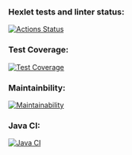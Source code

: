 ### Hexlet tests and linter status:
[![Actions Status](https://github.com/g0al/java-project-78/actions/workflows/hexlet-check.yml/badge.svg)](https://github.com/g0al/java-project-78/actions)

### Test Coverage:
[![Test Coverage](https://api.codeclimate.com/v1/badges/b0dd021d062a13ed84c9/test_coverage)](https://codeclimate.com/github/g0al/java-project-78/test_coverage)

### Maintainbility:
[![Maintainability](https://api.codeclimate.com/v1/badges/b0dd021d062a13ed84c9/maintainability)](https://codeclimate.com/github/g0al/java-project-78/maintainability)

### Java CI:
[![Java CI](https://github.com/g0al/java-project-78/actions/workflows/gradle.yml/badge.svg)](https://github.com/g0al/java-project-78/actions/workflows/gradle.yml)
